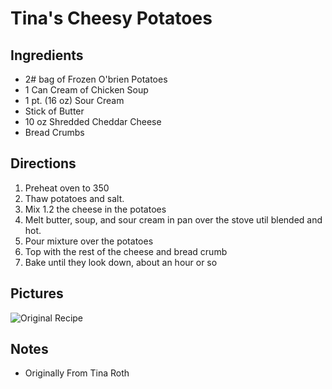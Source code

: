 Tina's Cheesy Potatoes
==================================================================

Ingredients
----------------------------------------------------------
* 2# bag of Frozen O'brien Potatoes
* 1 Can Cream of Chicken Soup
* 1 pt. (16 oz) Sour Cream
* Stick of Butter
* 10 oz Shredded Cheddar Cheese
* Bread Crumbs

Directions
---------------------------------------
1. Preheat oven to 350
2. Thaw potatoes and salt. 
3. Mix 1.2 the cheese in the potatoes
4. Melt butter, soup, and sour cream in pan over the stove util blended and hot.
5. Pour mixture over the potatoes
6. Top with the rest of the cheese and bread crumb
7. Bake until they look down, about an hour or so

Pictures
-------------------------------------------------
![Original Recipe](./imgs/TinaCheesePotatoes.png "Original Recipe")

Notes
-------------------------------------------------
* Originally From Tina Roth
